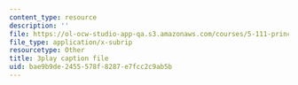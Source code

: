 ```yaml
---
content_type: resource
description: ''
file: https://ol-ocw-studio-app-qa.s3.amazonaws.com/courses/5-111-principles-of-chemical-science-fall-2008/bae9b9de2455578f8287e7fcc2c9ab5b_SbabED1wRMo.vtt
file_type: application/x-subrip
resourcetype: Other
title: 3play caption file
uid: bae9b9de-2455-578f-8287-e7fcc2c9ab5b
---
```

